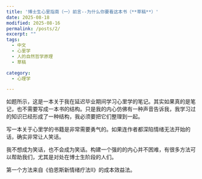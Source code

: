 ```yaml
---
title: '博士生心里指南（一）前言--为什么你要看这本书（**草稿**）'
date: 2025-08-18
modified: 2025-08-16
permalink: /posts/2/
excerpt: ""
tags:
  - 中文
  - 心里学
  - 人的自然哲学原理
  - 草稿

category:
  - 心理学

---
```



<!-- 注释为大纲内容 -->

<!-- Claim 我的书可以帮助博士生解决心里问题 -->

如题所示，这是一本关于我在延迟毕业期间学习心里学的笔记。其实如果真的是笔记，也不需要写成一本书的结构。只是我的内心仿佛有一种声音告诉我，我学习过的知识已经形成了一种结构，我必须要把它们整理到一起。

写一本关于心里学的书籍是非常需要勇气的。如果连作者都深陷情绪无法开始的话，确实非常让人笑话。

我不想成为笑话，也不会成为笑话。构建一个强的的内心并不困难，有很多方法可以帮助我们，尤其是对处在博士生阶段的人们。

<!-- Data 事实：成本效益法可以帮助人们走出情绪 -->

第一个方法来自《伯恩斯新情绪疗法II》的成本效益法。

<!-- Warrant 理据：方法越多越可以可以帮助博士生解决心里问题 -->

<!-- Backing 支撑：来自大众心理学的方法多大程度可以 -->

<!-- Qualified 限定：来自大众心理学的内容不一定适合你，我也只是一个业余爱好者。& Rebuttal 反驳：好坏因素颇多，不妨自己试试专门针对博士生的心里书籍 -->

<!-- 博士面临的问题 -->

<!-- topic: 博士生的单一价值观
topic: 功利导向的科研 
topic: 社会价值观 -->

<!-- 实践中的问题与机遇 -->